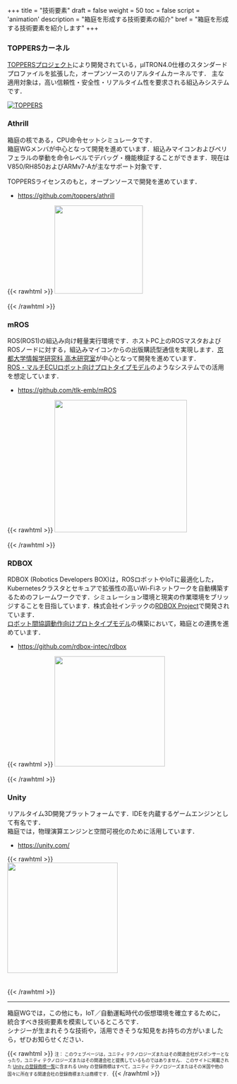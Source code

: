 +++
title = "技術要素"
draft = false
weight = 50
toc = false
script = 'animation'
description = "箱庭を形成する技術要素の紹介"
bref = "箱庭を形成する技術要素を紹介します"
+++

### TOPPERSカーネル

[TOPPERSプロジェクト](https://toppers.jp)により開発されている，μITRON4.0仕様のスタンダードプロファイルを拡張した，オープンソースのリアルタイムカーネルです．
主な適用対象は，高い信頼性・安全性・リアルタイム性を要求される組込みシステムです．

[![TOPPERS](https://www.toppers.jp/imgs/logo.gif)](https://toppers.jp/)

### Athrill

箱庭の核である，CPU命令セットシミュレータです．    
箱庭WGメンバが中心となって開発を進めています．組込みマイコンおよびペリフェラルの挙動を命令レベルでデバッグ・機能検証することができます．現在はV850/RH850およびARMv7-Aが主なサポート対象です．

TOPPERSライセンスのもと，オープンソースで開発を進めています．
- https://github.com/toppers/athrill

{{< rawhtml >}}
<a href="https://github.com/toppers/athrill">
<img src="/hakoniwa/img/athrill.png" width="200">
</a>
<br>
<br>
{{< /rawhtml >}}


### mROS

ROS(ROS1)の組込み向け軽量実行環境です．ホストPC上のROSマスタおよびROSノードに対する，組込みマイコンからの出版購読型通信を実現します．[京都大学情報学研究科 高木研究室](https://github.com/tlk-emb/)が中心となって開発を進めています．    
[ROS・マルチECUロボット向けプロトタイプモデル](/hakoniwa/prototypes/multi-robot)のようなシステムでの活用を想定しています．

- https://github.com/tlk-emb/mROS

{{< rawhtml >}}
<a href="https://github.com/tlk-emb/mROS">
<img src="/hakoniwa/img/mROS.png" width="300">
</a>
<br>
<br>
{{< /rawhtml >}}

### RDBOX

RDBOX (Robotics Developers BOX)は，ROSロボットやIoTに最適化した，Kubernetesクラスタとセキュアで拡張性の高いWi-Fiネットワークを自動構築するためのフレームワークです．シミュレーション環境と現実の作業環境をブリッジすることを目指しています．株式会社インテックの[RDBOX Project](https://rdbox-intec.github.io/homepage_jp/)で開発されています．    
[ロボット間協調動作向けプロトタイプモデル](/hakoniwa/prototypes/harmony-robot)の構築において，箱庭との連携を進めています．

- https://github.com/rdbox-intec/rdbox

{{< rawhtml >}}
<a href="https://github.com/rdbox-intec/rdbox">
<img src="https://rdbox-intec.github.io/homepage_en/icons/icon-512x512.png" width="250">
</a>
<br>
<br>
{{< /rawhtml >}}

### Unity

リアルタイム3D開発プラットフォームです．IDEを内蔵するゲームエンジンとして有名です．    
箱庭では，物理演算エンジンと空間可視化のために活用しています．

- https://unity.com/

{{< rawhtml >}}
<br>
<a href="https://unity.com/">
<img src="https://meetup-uploads.unity3d.jp/2ec5b714ac553e261a155a0dc1b649406f9264a2.png" width="250">
</a>
<br>
<br>
<br>
{{< /rawhtml >}}

---
箱庭WGでは，この他にも，IoT／自動運転時代の仮想環境を確立するために，統合すべき技術要素を模索しているところです．   
シナジーが生まれそうな技術や，活用できそうな知見をお持ちの方がいましたら，ぜひお知らせください．


{{< rawhtml >}}
<span style="font-size: 70%">
注：
このウェブページは，ユニティ テクノロジーズまたはその関連会社がスポンサーとなったり，ユニティ テクノロジーズまたはその関連会社と提携しているものではありません．
このサイトに掲載された <a href="https://unity3d.com/jp/legal/trademarks" target="_blank">Unity の登録商標一覧</a>に含まれる Unity の登録商標はすべて，ユニティ テクノロジーズまたはその米国や他の国々に所在する関連会社の登録商標または商標です．
</span>
{{< /rawhtml >}}


